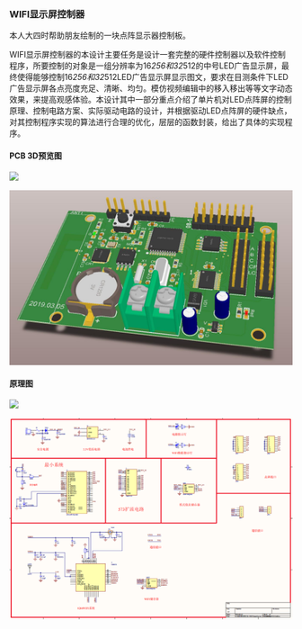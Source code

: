 ### WIFI显示屏控制器
本人大四时帮助朋友绘制的一块点阵显示器控制板。

WIFI显示屏控制器的本设计主要任务是设计一套完整的硬件控制器以及软件控制程序，所要控制的对象是一组分辨率为16*256和32*512的中号LED广告显示屏，最终使得能够控制16*256和32*512LED广告显示屏显示图文，要求在目测条件下LED广告显示屏各点亮度充足、清晰、均匀。模仿视频编辑中的移入移出等等文字动态效果，来提高观感体验。本设计其中一部分重点介绍了单片机对LED点阵屏的控制原理、控制电路方案、实际驱动电路的设计，并根据驱动LED点阵屏的硬件缺点， 对其控制程序实现的算法进行合理的优化，层层的函数封装，给出了具体的实现程序。

#### PCB 3D预览图
![](https://gitee.com/ClimbSnailQ/Project_Image/raw/master/OtherProject/WiFiSameScreen_PCB_3D.jpg)

![Interface.jpg](./Image/WiFiSameScreen_PCB_3D.jpg)

#### 原理图

![](https://gitee.com/ClimbSnailQ/Project_Image/raw/master/OtherProject/WiFiSameScreen_Sch.png)

![Sch.png](./Image/WiFiSameScreen_Sch.png)